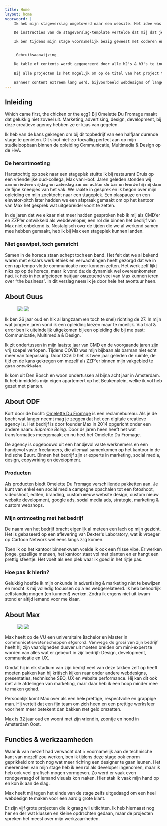 ```yaml
---
title: Home
layout: home
voorwoord: |
    Ik heb mijn stageverslag omgetoverd naar een website. Het idee was om op deze manier mijn verslag wat persoonlijker te maken. 

    De instructies van de stageverslag-template vertelde dat mij dat je als CMD'er je stageverslag ook moet designen. Toen ik dit aan het lezen was dacht ik bij mezelf: "Dat mag je vast ook wel developen", dus toen heb ik dit zonder te vragen maar gewoon gedaan. 

    Ik ben tijdens mijn stage voornamelijk bezig geweest met coderen en daarom vond ik een stagewebsite hier goed bij passen. Zo kon ik ook nog wat rondspelen met code en het schrijfproces wat leuker maken voor mezelf. 


    _Gebruiksaanwijzing_

    De table of contents wordt gegenereerd door alle h2's & h3's te indexeren. Afhankelijk van je scrollpositie worden de submenu's uitgeklapt. Je kunt ook hoveren om deze uit te klappen. Als je klikt op een onderwerp scroll je ernaartoe. Ik adviseer om het op desktop te bekijken, maar alles werkt ook op mobiel. 
    
    Bij alle projecten is het mogelijk om op de titel van het project te klikken. In de project-pagina staat dezelfde content als de home, maar hier neemt de inhoudsopgave ook standaard h3's mee. Zo kun je wat overzichtelijker door de projecten heen lezen. 

    Wanneer content extreem lang werd, bijvoorbeeld webdesigns of lange stukken code, is deze uit te schuiven. In het geval dat een blok is uit te schuiven staat rechtsonderin een indicator "expand". Je schuift het uit door op het content blok te klikken. 
--- 
```



## Inleiding

Which came first, the chicken or the egg? Bij Omelette Du Fromage maakt dat gelukkig niet zoveel uit. Marketing, advertising, design, development, bij deze creatieve agency hebben ze er kaas van gegeten. 

Ik heb van de kans gekregen om bij dit topbedrijf van een halfjaar durende stage te genieten. Dit sloot niet-zo-toevallig perfect aan op mijn studieloopbaan binnen de opleiding Communicatie, Multimedia & Design op de HvA.

### De herontmoeting

Hartstochtig op zoek naar een stageplek stuitte ik bij restaurant Druis op een vriendelijke oud-collega, Max van Hoof. Jaren geleden stonden wij samen iedere vrijdag en zaterdag samen achter de bar en leerde hij mij daar de fijne kneepjes van het vak. We raakte in gesprek en ik begon over mijn opleiding en mijn zoektocht naar een stageplek. Een plaspauze en een elevator-pitch later hadden we een afspraak gemaakt om op het kantoor van Max het gesprek wat uitgebreider voort te zetten. 

In de jaren dat we elkaar niet meer hadden gesproken heb ik mij als CMD’er en ZZP’er ontwikkeld als webdeveloper, een rol die binnen het bedrijf van Max niet onbekend is. Nostalgisch over de tijden die we al werkend samen mee hebben gemaakt, heb ik bij Max een stageplek kunnen landen. 

### Niet geswipet, toch gematcht

Samen in de horeca staan schept toch een band. Het feit dat we al bekend waren met elkaars werk ethiek en verwachtingen heeft gezorgd dat we in een rap tempo vlotte communicatie neer konden zetten. Het werk zelf lijkt niks op op de horeca, maar ik vond dat de dynamiek wel overeenkomsten had. Ik heb in het afgelopen halfjaar ontzettend veel van Max kunnen leren over “the business”. In dit verslag neem ik je door hele het avontuur heen.

## About Guus

<figure class="person">
    <img src="/uploads/guus.jpg" >
    <img src="/uploads/guus_bril.jpg" >
</figure>

Ik ben 26 jaar oud en hik al langzaam (en toch te snel) richting de 27. In mijn wat jongere jaren vond ik een opleiding kiezen maar te moeilijk. Via trial & error ben ik uiteindelijk uitgekomen bij een opleiding die bij me past: Communicatie, Multimedia & Design.

Ik zit ondertussen in mijn laatste jaar van CMD en de voorgaande jaren zijn vrij soepel verlopen. Tijdens COVID was mijn bijbaan als barman niet echt meer van toepassing. Door COVID heb ik twee jaar geleden de ruimte, de tijd en de kans gekregen om mezelf als ZZP'er binnen mijn vakgebied te gaan ontwikkelen. 

Ik kom uit Den Bosch en woon ondertussen al bijna acht jaar in Amsterdam. Ik heb inmiddels mijn eigen apartement op het Beukenplein, welke ik vol heb gezet met planten.

## About ODF

Kort door de bocht: [Omelette Du Fromage](https://www.omelettedufromage.nl/) is een reclamebureau. Als je de bocht wat langer neemt mag je zeggen dat het een digitale creatieve agency is. Het bedrijf is door founder Max in 2014 opgericht onder een andere naam: *Supreme Being*. Door de jaren heen heeft het wat transformaties meegemaakt en nu heet het Omelette Du Fromage. 

De agency is opgebouwd uit een handjevol vaste werknemers en een handjevol vaste freelancers, die allemaal samenkomen op het kantoor in de Indische Buurt. Binnen het bedrijf zijn er experts in marketing, social media, design, copywriting en development. 

### Producten

Als producten biedt Omelette Du Fromage verschillende pakketten aan. Je kunt van enkel een social media campagne opschalen tot een fotoshoot, videoshoot, editen, branding, custom nieuw website design, custom nieuw website development, google ads, social media ads, strategie, marketing & custom webshops. 

### Mijn ontmoeting met het bedrijf

De naam van het bedrijf bracht eigenlijk al meteen een lach op mijn gezicht. Het is gebaseerd op een aflevering van Dexter's Laboratory, wat ik vroeger op Cartoon Network wel eens langs zag komen. 

Toen ik op het kantoor binnenkwam voelde ik ook een frisse vibe. Er werken jonge, gezellige mensen, het kantoor staat vol met planten en er hangt een prettig sfeertje. Het voelt als een plek waar ik goed in het rijtje pas.

### Hoe pas ik hierin?

Gelukkig hoefde ik mijn onkunde in advertising & marketing niet te bewijzen en mocht ik mij volledig focussen op alles webgerelateerd. Ik heb behoorlijk zelfstandig mogen (en kunnen!) werken. Zodra ik ergens niet uit kwam stond er altijd iemand voor me klaar.


## About Max

<figure class="person">
    <img src="/uploads/max.jpg" >
    <img src="/uploads/max_bril.jpg" >
</figure>

Max heeft op de VU een universitaire Bachelor en Master in communicatiewetenschappen afgerond. Vanwege de groei van zijn bedrijf heeft hij zijn vaardigheden dusver uit moeten breiden om mini-expert te worden van alles wat er gebeurt in zijn bedrijf: Design, development, communicatie en UX. 

Omdat hij in elk stadium van zijn bedrijf veel van deze takken zelf op heeft moeten pakken kan hij kritisch kijken naar onder andere webdesigns, presentaties, technische SEO, UX en website performance. Hij kan dit ook met alle afdelingen van marketing, maar daar heb ik een hoop minder mee te maken gehad.

Persoonlijk komt Max over als een hele prettige, respectvolle en grappige man. Hij vertelt dat een fijn team om zich heen en een prettige werksfeer voor hem meer betekent dan bakken met geld omzetten. 

Max is 32 jaar oud en woont met zijn vriendin, zoontje en hond in Amsterdam Oost.



## Functies & werkzaamheden

Waar ik van mezelf had verwacht dat ik voornamelijk aan de technische kant van mezelf zou werken, ben ik tijdens deze stage ook enorm geprikkeld om toch nog wat meer richting een designer te gaan leunen. Het meerendeel van mijn stage heb ik een rol als developer ingenomen, maar ik heb ook veel grafisch mogen vormgeven. Zo werd er vaak even rondgevraagd of iemand visuals kon maken. Hier stak ik vaak mijn hand op en kon ik aan de slag.

Max heeft mij tegen het einde van de stage zelfs uitgedaagd om een heel webdesign te maken voor een aardig grote klant. 

Er zijn vijf grote projecten die ik graag wil uitlichten. Ik heb hiernaast nog her en der wat klussen en kleine opdrachten gedaan, maar de projecten spreken het meest over mijn werkzaamheden.